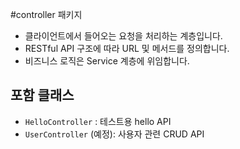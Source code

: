 #controller 패키지
- 클라이언트에서 들어오는 요청을 처리하는 계층입니다.
- RESTful API 구조에 따라 URL 및 메서드를 정의합니다.
- 비즈니스 로직은 Service 계층에 위임합니다.

## 포함 클래스
- `HelloController` : 테스트용 hello API
- `UserController` (예정): 사용자 관련 CRUD API